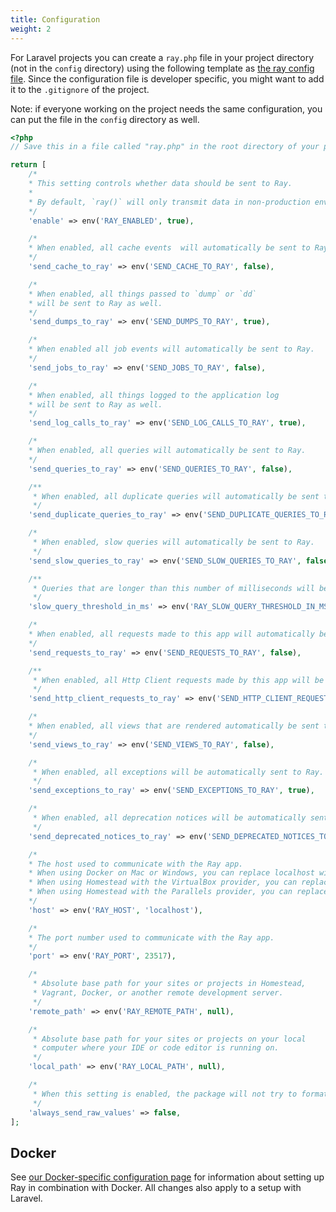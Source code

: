 ```yaml
---
title: Configuration
weight: 2
---
```


For Laravel projects you can create a `ray.php` file in your project directory (not in the `config` directory) using the following template as [the ray config file](/docs/ray/v1/configuration/general). Since the configuration file is developer specific, you might want to add it to the `.gitignore` of the project.

Note: if everyone working on the project needs the same configuration, you can put the file in the `config` directory as well.

```php
<?php
// Save this in a file called "ray.php" in the root directory of your project; not in the Laravel "config" directory

return [
    /*
    * This setting controls whether data should be sent to Ray.
    *
    * By default, `ray()` will only transmit data in non-production environments.
    */
    'enable' => env('RAY_ENABLED', true),

    /*
    * When enabled, all cache events  will automatically be sent to Ray.
    */
    'send_cache_to_ray' => env('SEND_CACHE_TO_RAY', false),

    /*
    * When enabled, all things passed to `dump` or `dd`
    * will be sent to Ray as well.
    */
    'send_dumps_to_ray' => env('SEND_DUMPS_TO_RAY', true),

    /*
    * When enabled all job events will automatically be sent to Ray.
    */
    'send_jobs_to_ray' => env('SEND_JOBS_TO_RAY', false),

    /*
    * When enabled, all things logged to the application log
    * will be sent to Ray as well.
    */
    'send_log_calls_to_ray' => env('SEND_LOG_CALLS_TO_RAY', true),

    /*
    * When enabled, all queries will automatically be sent to Ray.
    */
    'send_queries_to_ray' => env('SEND_QUERIES_TO_RAY', false),

    /**
     * When enabled, all duplicate queries will automatically be sent to Ray.
     */
    'send_duplicate_queries_to_ray' => env('SEND_DUPLICATE_QUERIES_TO_RAY', false),

    /*
     * When enabled, slow queries will automatically be sent to Ray.
     */
    'send_slow_queries_to_ray' => env('SEND_SLOW_QUERIES_TO_RAY', false),

    /**
     * Queries that are longer than this number of milliseconds will be regarded as slow.
     */
    'slow_query_threshold_in_ms' => env('RAY_SLOW_QUERY_THRESHOLD_IN_MS', 500),

    /*
    * When enabled, all requests made to this app will automatically be sent to Ray.
    */
    'send_requests_to_ray' => env('SEND_REQUESTS_TO_RAY', false),

    /**
     * When enabled, all Http Client requests made by this app will be automatically sent to Ray.
     */
    'send_http_client_requests_to_ray' => env('SEND_HTTP_CLIENT_REQUESTS_TO_RAY', false),

    /*
    * When enabled, all views that are rendered automatically be sent to Ray.
    */
    'send_views_to_ray' => env('SEND_VIEWS_TO_RAY', false),

    /*
     * When enabled, all exceptions will be automatically sent to Ray.
     */
    'send_exceptions_to_ray' => env('SEND_EXCEPTIONS_TO_RAY', true),

    /*
     * When enabled, all deprecation notices will be automatically sent to Ray.
     */
    'send_deprecated_notices_to_ray' => env('SEND_DEPRECATED_NOTICES_TO_RAY', false),

    /*
    * The host used to communicate with the Ray app.
    * When using Docker on Mac or Windows, you can replace localhost with 'host.docker.internal'
    * When using Homestead with the VirtualBox provider, you can replace localhost with '10.0.2.2'
    * When using Homestead with the Parallels provider, you can replace localhost with '10.211.55.2'
    */
    'host' => env('RAY_HOST', 'localhost'),

    /*
    * The port number used to communicate with the Ray app.
    */
    'port' => env('RAY_PORT', 23517),

    /*
     * Absolute base path for your sites or projects in Homestead,
     * Vagrant, Docker, or another remote development server.
     */
    'remote_path' => env('RAY_REMOTE_PATH', null),

    /*
     * Absolute base path for your sites or projects on your local
     * computer where your IDE or code editor is running on.
     */
    'local_path' => env('RAY_LOCAL_PATH', null),

    /*
     * When this setting is enabled, the package will not try to format values sent to Ray.
     */
    'always_send_raw_values' => false,
];
```

## Docker
See [our Docker-specific configuration page](/docs/ray/v1/environment-specific-configuration/docker) for information about setting up Ray in combination with Docker. All changes also apply to a setup with Laravel.
